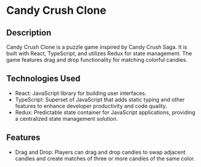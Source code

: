 # Candy Crush Clone

## Description
Candy Crush Clone is a puzzle game inspired by Candy Crush Saga. It is built with React, TypeScript, and utilizes Redux for state management. The game features drag and drop functionality for matching colorful candies.

## Technologies Used
- React: JavaScript library for building user interfaces.
- TypeScript: Superset of JavaScript that adds static typing and other features to enhance developer productivity and code quality.
- Redux: Predictable state container for JavaScript applications, providing a centralized state management solution.

## Features
- Drag and Drop: Players can drag and drop candies to swap adjacent candies and create matches of three or more candies of the same color.
